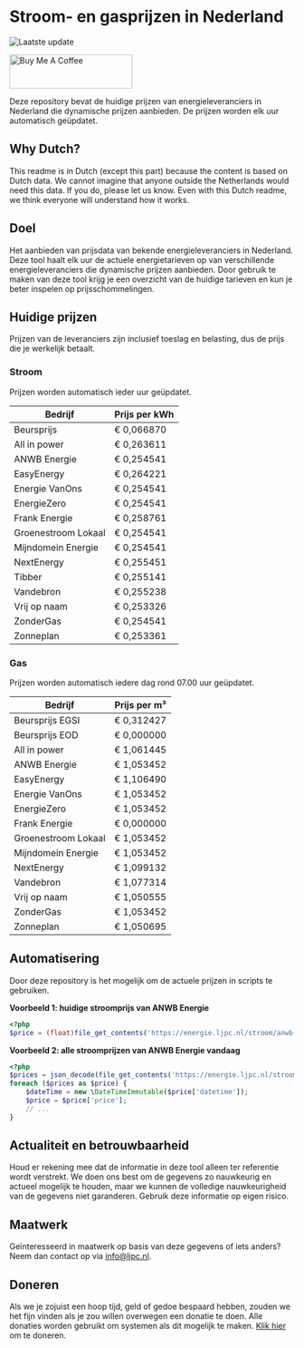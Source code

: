 # Stroom- en gasprijzen in Nederland

![Laatste update](https://img.shields.io/badge/laatste%20update-2023--12--20%2021%3A00%20CET-brightgreen)

<a href="https://www.buymeacoffee.com/Lars-" target="_blank"><img src="https://cdn.buymeacoffee.com/buttons/v2/default-orange.png" alt="Buy Me A Coffee" height="60" style="height: 60px !important;width: 217px !important;" ></a>

Deze repository bevat de huidige prijzen van energieleveranciers in Nederland die dynamische prijzen aanbieden. De prijzen worden elk uur automatisch geüpdatet.

## Why Dutch?

This readme is in Dutch (except this part) because the content is based on Dutch data. We cannot imagine that anyone outside the Netherlands would need this data. If you do, please let us know. Even with this Dutch readme, we think
everyone will understand how it works.

## Doel

Het aanbieden van prijsdata van bekende energieleveranciers in Nederland. Deze tool haalt elk uur de actuele energietarieven op van verschillende energieleveranciers die dynamische prijzen aanbieden. Door gebruik te maken van deze tool
krijg je een overzicht van de huidige tarieven en kun je beter inspelen op prijsschommelingen.

## Huidige prijzen

Prijzen van de leveranciers zijn inclusief toeslag en belasting, dus de prijs die je werkelijk betaalt.

### Stroom

Prijzen worden automatisch ieder uur geüpdatet.

 Bedrijf | Prijs per kWh 
---------|---------------
Beursprijs | € 0,066870
All in power | € 0,263611
ANWB Energie | € 0,254541
EasyEnergy | € 0,264221
Energie VanOns | € 0,254541
EnergieZero | € 0,254541
Frank Energie | € 0,258761
Groenestroom Lokaal | € 0,254541
Mijndomein Energie | € 0,254541
NextEnergy | € 0,255451
Tibber | € 0,255141
Vandebron | € 0,255238
Vrij op naam | € 0,253326
ZonderGas | € 0,254541
Zonneplan | € 0,253361


### Gas

Prijzen worden automatisch iedere dag rond 07.00 uur geüpdatet.

 Bedrijf | Prijs per m³ 
---------|--------------
Beursprijs EGSI | € 0,312427
Beursprijs EOD | € 0,000000
All in power | € 1,061445
ANWB Energie | € 1,053452
EasyEnergy | € 1,106490
Energie VanOns | € 1,053452
EnergieZero | € 1,053452
Frank Energie | € 0,000000
Groenestroom Lokaal | € 1,053452
Mijndomein Energie | € 1,053452
NextEnergy | € 1,099132
Vandebron | € 1,077314
Vrij op naam | € 1,050555
ZonderGas | € 1,053452
Zonneplan | € 1,050695


## Automatisering

Door deze repository is het mogelijk om de actuele prijzen in scripts te gebruiken.

**Voorbeeld 1: huidige stroomprijs van ANWB Energie**

```php
<?php
$price = (float)file_get_contents('https://energie.ljpc.nl/stroom/anwb-energie-nu.txt');

```

**Voorbeeld 2: alle stroomprijzen van ANWB Energie vandaag**

```php
<?php
$prices = json_decode(file_get_contents('https://energie.ljpc.nl/stroom/all-in-power-vandaag.json'),true);
foreach ($prices as $price) {
    $dateTime = new \DateTimeImmutable($price['datetime']);
    $price = $price['price'];
    // ...
}
```

## Actualiteit en betrouwbaarheid

Houd er rekening mee dat de informatie in deze tool alleen ter referentie wordt verstrekt. We doen ons best om de gegevens zo nauwkeurig en actueel mogelijk te houden, maar we kunnen de volledige nauwkeurigheid van de gegevens niet
garanderen. Gebruik deze informatie op eigen risico.

## Maatwerk

Geïnteresseerd in maatwerk op basis van deze gegevens of iets anders? Neem dan contact op
via [info@ljpc.nl](mailto:info@ljpc.nl?subject=Energie%20prijzen).

## Doneren

Als we je zojuist een hoop tijd, geld of gedoe bespaard hebben, zouden we het fijn vinden als je zou willen overwegen een
donatie te doen. Alle donaties worden gebruikt om systemen als dit mogelijk te
maken. [Klik hier](https://www.buymeacoffee.com/Lars-) om te doneren.
